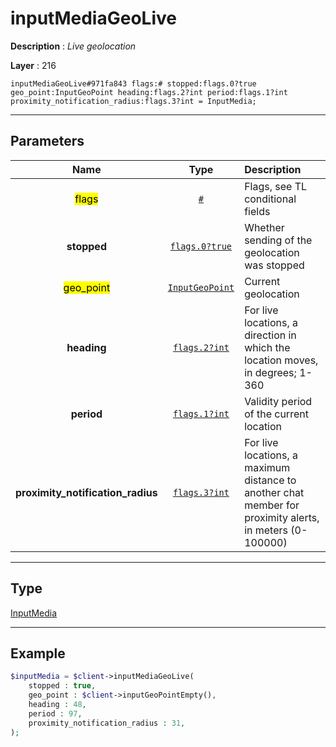 # inputMediaGeoLive

**Description** : *Live geolocation*

**Layer** : 216

```tl
inputMediaGeoLive#971fa843 flags:# stopped:flags.0?true geo_point:InputGeoPoint heading:flags.2?int period:flags.1?int proximity_notification_radius:flags.3?int = InputMedia;
```

---

## Parameters

| Name | Type | Description |
| :---: | :---: | :--- |
| <mark>flags</mark> | [`#`](type/#) | Flags, see TL conditional fields |
| **stopped** | [`flags.0?true`](type/true) | Whether sending of the geolocation was stopped |
| <mark>geo_point</mark> | [`InputGeoPoint`](type/InputGeoPoint) | Current geolocation |
| **heading** | [`flags.2?int`](type/int) | For live locations, a direction in which the location moves, in degrees; 1-360 |
| **period** | [`flags.1?int`](type/int) | Validity period of the current location |
| **proximity_notification_radius** | [`flags.3?int`](type/int) | For live locations, a maximum distance to another chat member for proximity alerts, in meters (0-100000) |

---

## Type

[InputMedia](type/InputMedia)

---

## Example

```php
$inputMedia = $client->inputMediaGeoLive(
	stopped : true,
	geo_point : $client->inputGeoPointEmpty(),
	heading : 48,
	period : 97,
	proximity_notification_radius : 31,
);
```